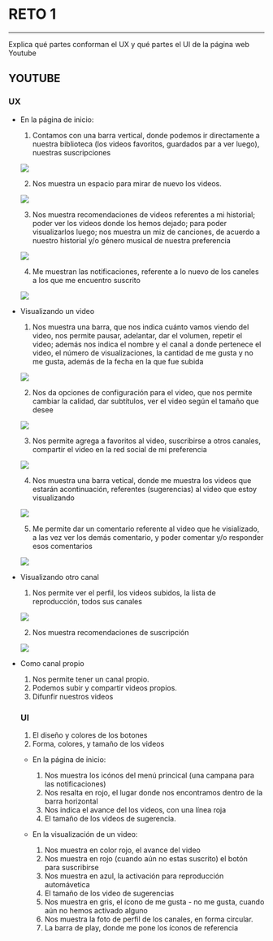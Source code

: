 # RETO 1

***

Explica qué partes conforman el UX y qué partes el UI de la página web Youtube

## YOUTUBE

### UX

* En la página de inicio:

  1. Contamos con una barra vertical, donde podemos ir directamente a nuestra biblioteca (los videos favoritos, guardados par a ver luego), nuestras suscripciones

  ![](assets/images/barravertical.png)

  2. Nos muestra un espacio para mirar de nuevo los videos.

  ![](assets/images/mirardenuevo.png)

  3. Nos muestra recomendaciones de videos referentes a mi historial; poder ver los videos donde los hemos dejado; para poder visualizarlos luego; nos muestra un miz de canciones, de acuerdo a nuestro historial y/o género musical de nuestra preferencia

  ![](assets/images/recomendaciones.png)

  4. Me muestran las notificaciones, referente a lo nuevo de los caneles a los que me encuentro suscrito

  ![](assets/images/notificaciones.png)

* Visualizando un video

  1. Nos muestra una barra, que nos indica cuánto vamos viendo del video, nos permite pausar, adelantar, dar el volumen, repetir el video; además nos indica el nombre y el canal a donde pertenece el video, el número de visualizaciones, la cantidad de me gusta y no me gusta, además de la fecha en la que fue subida

  ![](assets/images/barradelvideo.png)

  2. Nos da opciones de configuración para el video, que nos permite cambiar la calidad, dar subtítulos, ver el video según el tamaño que desee

  ![](assets/images/configuración.png)

  3. Nos permite agrega a favoritos al video, suscribirse a otros canales, compartir el video en la red social de mi preferencia

  ![](assets/images/megusta.png)

  4. Nos muestra una barra vetical, donde me muestra los videos que estarán acontinuación, referentes (sugerencias) al video que estoy visualizando

  ![](assets/images/recomendaciones2.png)

  5. Me permite dar un comentario referente al video que he visializado, a las vez ver los demás comentario, y poder comentar y/o responder esos comentarios

  ![](assets/images/comentarios.png)

* Visualizando otro canal

  1. Nos permite ver el perfil, los videos subidos, la lista de reproducción, todos sus canales

  ![](assets/images/canalotro.png)

  2. Nos muestra recomendaciones de suscripción

    ![](assets/images/canalotro2.png)

* Como canal propio

  1. Nos permite tener un canal propio.
  2. Podemos subir y compartir videos propios.
  3. Difunfir nuestros videos

  ### UI

  1. El diseño y colores de los botones
  2. Forma, colores, y tamaño de los videos


  * En la página de inicio:

    1. Nos muestra los icónos del menú princical (una campana para las notificaciones)
    2. Nos resalta en rojo, el lugar donde nos encontramos dentro de la barra horizontal
    3. Nos indica el avance del los videos, con una línea roja
    4. El tamaño de los videos de sugerencia.

  * En la visualización de un video:

    1. Nos muestra en color rojo, el avance del video
    2. Nos muestra en rojo (cuando aún no estas suscrito) el botón para suscribirse
    3. Nos muestra en azul, la activación para reproducción automávetica
    4. El tamaño de los video de sugerencias
    5. Nos muestra en gris, el ícono de me gusta - no me gusta, cuando aún no hemos activado alguno
    6. Nos muestra la foto de perfil de los canales, en forma circular.
    7. La barra de play, donde me pone los íconos de referencia
